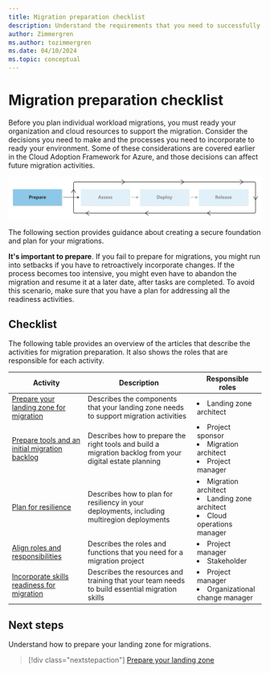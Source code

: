 ```yaml
---
title: Migration preparation checklist
description: Understand the requirements that you need to successfully prepare for a cloud migration in the Microsoft Cloud Adoption Framework.
author: Zimmergren
ms.author: tozimmergren
ms.date: 04/10/2024
ms.topic: conceptual
---
```


# Migration preparation checklist

Before you plan individual workload migrations, you must ready your organization and cloud resources to support the migration. Consider the decisions you need to make and the processes you need to incorporate to ready your environment. Some of these considerations are covered earlier in the Cloud Adoption Framework for Azure, and those decisions can affect future migration activities.

![Diagram that shows the prepare phase of the migration guidance in the Cloud Adoption Framework.](../media/migrate-prepare.svg)

The following section provides guidance about creating a secure foundation and plan for your migrations.

**It's important to prepare**. If you fail to prepare for migrations, you might run into setbacks if you have to retroactively incorporate changes. If the process becomes too intensive, you might even have to abandon the migration and resume it at a later date, after tasks are completed. To avoid this scenario, make sure that you have a plan for addressing all the readiness activities.

## Checklist

The following table provides an overview of the articles that describe the activities for migration preparation. It also shows the roles that are responsible for each activity.

|Activity|Description|Responsible roles|
|---|---|---|
|[Prepare your landing zone for migration](./ready-azure-landing-zone.md)|Describes the components that your landing zone needs to support migration activities|<li>Landing zone architect|
|[Prepare tools and an initial migration backlog](./tools-backlog.md)|Describes how to prepare the right tools and build a migration backlog from your digital estate planning|<li>Project sponsor<br><li> Migration architect<br><li>Project manager|
|[Plan for resilience](./plan-for-resilience.md)|Describes how to plan for resiliency in your deployments, including multiregion deployments|<li>Migration architect<br><li>Landing zone architect<br><li>Cloud operations manager|
|[Align roles and responsibilities](./roles-responsibilities.md)|Describes the roles and functions that you need for a migration project|<li>Project manager<br><li>Stakeholder|
|[Incorporate skills readiness for migration](./skills-support.md)|Describes the resources and training that your team needs to build essential migration skills|<li>Project manager<br><li>Organizational change manager|

## Next steps

Understand how to prepare your landing zone for migrations.

> [!div class="nextstepaction"]
> [Prepare your landing zone](./ready-azure-landing-zone.md)
